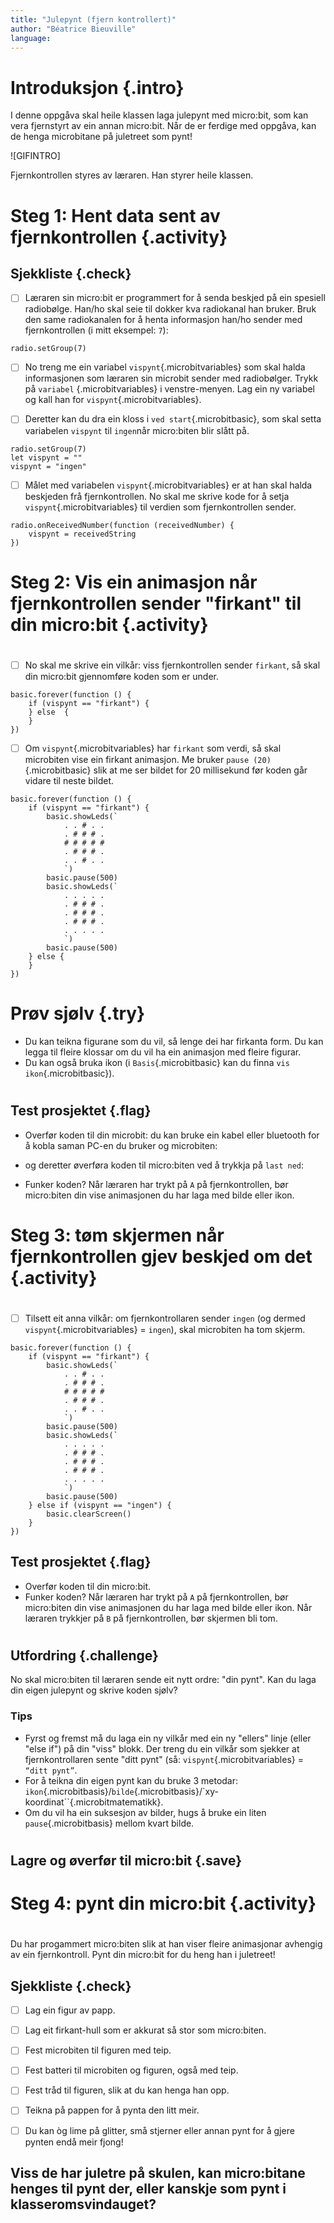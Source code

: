```yaml
---
title: "Julepynt (fjern kontrollert)"
author: "Béatrice Bieuville" 
language: 
---
```



# Introduksjon {.intro}

I denne oppgåva skal heile klassen laga julepynt med micro:bit, som kan vera fjernstyrt av ein annan micro:bit. Når de er ferdige med oppgåva, kan de henga microbitane på juletreet som pynt! 

![GIFINTRO]

Fjernkontrollen styres av læraren. Han styrer heile klassen.


# Steg 1: Hent data sent av fjernkontrollen {.activity}

## Sjekkliste {.check}

- [ ] Læraren sin micro:bit er programmert for å senda beskjed på ein spesiell radiobølge. Han/ho skal seie til dokker kva radiokanal han bruker. Bruk den same radiokanalen for å henta informasjon han/ho sender med fjernkontrollen (i mitt eksempel: `7`): 

```microbit
radio.setGroup(7)
```

- [ ] No treng me ein variabel `vispynt`{.microbitvariables} som skal halda informasjonen som læraren sin microbit sender med radiobølger. Trykk på `variabel` {.microbitvariables} i venstre-menyen. Lag ein ny variabel og kall han for `vispynt`{.microbitvariables}. 

- [ ] Deretter kan du dra ein kloss i `ved start`{.microbitbasic}, som skal setta variabelen `vispynt` til `ingen`når micro:biten blir slått på.  

```microbit
radio.setGroup(7)
let vispynt = ""
vispynt = "ingen"
```

- [ ] Målet med variabelen `vispynt`{.microbitvariables} er at han skal halda beskjeden frå fjernkontrollen. No skal me skrive kode for å setja `vispynt`{.microbitvariables} til verdien som fjernkontrollen sender. 

```microbit
radio.onReceivedNumber(function (receivedNumber) {
    vispynt = receivedString
})
```

# Steg 2: Vis ein animasjon når fjernkontrollen sender "firkant" til din micro:bit {.activity}
#

- [ ] No skal me skrive ein vilkår: viss fjernkontrollen sender `firkant`, så skal din micro:bit gjennomføre koden som er under. 

```microbit
basic.forever(function () {
    if (vispynt == "firkant") {	
    } else  {
    }
})
```

- [ ] Om `vispynt`{.microbitvariables} har `firkant` som verdi, så skal microbiten vise ein firkant animasjon. Me bruker `pause (20)`{.microbitbasic} slik at me ser bildet for 20 millisekund før koden går vidare til neste bildet.

```microbit
basic.forever(function () {
    if (vispynt == "firkant") {
        basic.showLeds(`
            . . # . .
            . # # # .
            # # # # #
            . # # # .
            . . # . .
            `)
        basic.pause(500)
        basic.showLeds(`
            . . . . .
            . # # # .
            . # # # .
            . # # # .
            . . . . .
            `)
        basic.pause(500)	
    } else {
    }
})
```

# Prøv sjølv {.try}
- Du kan teikna figurane som du vil, så lenge dei har firkanta form. Du kan legga til fleire klossar om du vil ha ein animasjon med fleire figurar.
- Du kan også bruka ikon (i `Basis`{.microbitbasic} kan du finna `vis ikon`{.microbitbasic}). 
#

## Test prosjektet {.flag}
- Overfør koden til din microbit: du kan bruke ein kabel eller bluetooth for å kobla saman PC-en du bruker og microbiten:

- og deretter øverføra koden til micro:biten ved å trykkja på `last ned`:

- Funker koden? Når læraren har trykt på `A` på fjernkontrollen, bør micro:biten din vise animasjonen du har laga med bilde eller ikon. 
#

# Steg 3: tøm skjermen når fjernkontrollen gjev beskjed om det {.activity}
#

- [ ] Tilsett eit anna vilkår: om fjernkontrollaren sender `ingen` (og dermed `vispynt`{.microbitvariables} = `ingen`), skal microbiten ha tom skjerm.

```microbit
basic.forever(function () {
    if (vispynt == "firkant") {
        basic.showLeds(`
            . . # . .
            . # # # .
            # # # # #
            . # # # .
            . . # . .
            `)
        basic.pause(500)
        basic.showLeds(`
            . . . . .
            . # # # .
            . # # # .
            . # # # .
            . . . . .
            `)
        basic.pause(500)	
    } else if (vispynt == "ingen") {
        basic.clearScreen()
    }
})
```

## Test prosjektet {.flag}
- Overfør koden til din micro:bit.
- Funker koden? Når læraren har trykt på `A` på fjernkontrollen, bør micro:biten din vise animasjonen du har laga med bilde eller ikon. Når læraren trykkjer på `B` på fjernkontrollen, bør skjermen bli tom.
#

## Utfordring {.challenge}
No skal micro:biten til læraren sende eit nytt ordre: "din pynt". Kan du laga din eigen julepynt og skrive koden sjølv?

### Tips
- Fyrst og fremst må du laga ein ny vilkår med ein ny "ellers" linje (eller "else if") på din "viss" blokk. Der treng du ein vilkår som sjekker at fjernkontrollaren sente "ditt pynt" (så: `vispynt`{.microbitvariables} = `“ditt pynt”`. 
- For å teikna din eigen pynt kan du bruke 3 metodar: `ikon`{.microbitbasis}/`bilde`{.microbitbasis}/`xy-koordinat``{.microbitmatematikk}.
- Om du vil ha ein suksesjon av bilder, hugs å bruke ein liten `pause`{.microbitbasis} mellom kvart bilde.
#

## Lagre og øverfør til micro:bit {.save}

# Steg 4: pynt din micro:bit {.activity}
#

Du har progammert micro:biten slik at han viser fleire animasjonar avhengig av ein fjernkontroll. Pynt din micro:bit for du heng han i juletreet!

## Sjekkliste {.check}

- [ ] Lag ein figur av papp.
- [ ] Lag eit firkant-hull som er akkurat så stor som micro:biten.
- [ ] Fest microbiten til figuren med teip.
- [ ] Fest batteri til microbiten og figuren, også med teip.
- [ ] Fest tråd til figuren, slik at du kan henga han opp.
- [ ] Teikna på pappen for å pynta den litt meir.
- [ ] Du kan òg lime på glitter, små stjerner eller annan pynt for å gjere pynten endå meir fjong!


## Viss de har juletre på skulen, kan micro:bitane henges til pynt der, eller kanskje som pynt i klasseromsvindauget?
